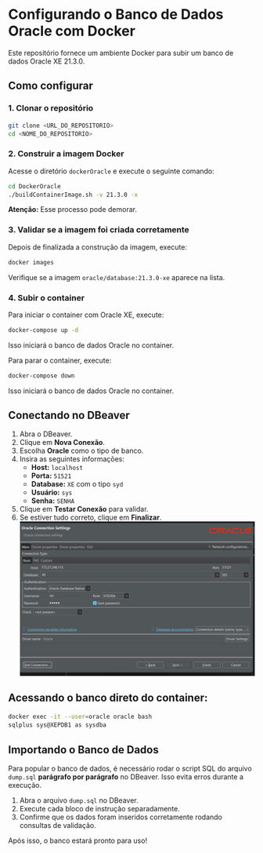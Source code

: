 # Configurando o Banco de Dados Oracle com Docker

Este repositório fornece um ambiente Docker para subir um banco de dados Oracle XE 21.3.0.

## Como configurar

### 1. Clonar o repositório

```sh
git clone <URL_DO_REPOSITORIO>
cd <NOME_DO_REPOSITORIO>
```

### 2. Construir a imagem Docker

Acesse o diretório `dockerOracle` e execute o seguinte comando:

```sh
cd DockerOracle
./buildContainerImage.sh -v 21.3.0 -x
```

**Atenção:** Esse processo pode demorar.

### 3. Validar se a imagem foi criada corretamente

Depois de finalizada a construção da imagem, execute:

```sh
docker images
```

Verifique se a imagem `oracle/database:21.3.0-xe` aparece na lista.

### 4. Subir o container

Para iniciar o container com Oracle XE, execute:

```sh
docker-compose up -d
```

Isso iniciará o banco de dados Oracle no container.

Para parar o container, execute:

```sh
docker-compose down
```

Isso iniciará o banco de dados Oracle no container.

## Conectando no DBeaver

1. Abra o DBeaver.
2. Clique em **Nova Conexão**.
3. Escolha **Oracle** como o tipo de banco.
4. Insira as seguintes informações:
   - **Host:** `localhost`
   - **Porta:** `51521`
   - **Database:** `XE` com o tipo `syd`
   - **Usuário:** `sys`
   - **Senha:** `SENHA`
5. Clique em **Testar Conexão** para validar.
6. Se estiver tudo correto, clique em **Finalizar**.
![Oracle Database Setup](./image.png)

## Acessando o banco direto do container:
```sh
docker exec -it --user=oracle oracle bash
sqlplus sys@XEPDB1 as sysdba
```

## Importando o Banco de Dados

Para popular o banco de dados, é necessário rodar o script SQL do arquivo `dump.sql` **parágrafo por parágrafo** no DBeaver. Isso evita erros durante a execução.

1. Abra o arquivo `dump.sql` no DBeaver.
2. Execute cada bloco de instrução separadamente.
3. Confirme que os dados foram inseridos corretamente rodando consultas de validação.

Após isso, o banco estará pronto para uso!

